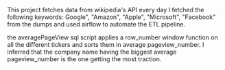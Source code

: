 This project fetches data from wikipedia's API every day
I fetched the following keywords: 
Google", "Amazon", "Apple", "Microsoft", "Facebook"
from the dumps and used airflow to automate the ETL pipeline.

the averagePageView sql script applies a row_number window function
on all the different tickers and sorts them in average pageview_number.
I inferred that the company name having the biggest average pageview_number
is the one getting the most traction. 
